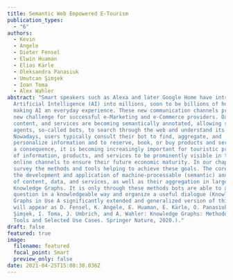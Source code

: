 ```yaml
---
title: Semantic Web Empowered E-Tourism
publication_types:
  - "6"
authors:
  - Kevin
  - Angele
  - Dieter Fensel
  - Elwin Huaman
  - Elias Kärle
  - Oleksandra Panasiuk
  - Umutcan Şimşek
  - Ioan Toma
  - Alex Wahler
abstract: "Smart speakers such as Alexa and later Google Home have introduced
  Artificial Intelligence (AI) into millions, soon to be billions of households,
  making AI an everyday experience. These new communication channels present a
  new challenge for successful e-Marketing and e-Commerce providers. Data,
  content, and services are becoming semantically annotated, allowing software
  agents, so-called bots, to search through the web and understand its content.
  Nowadays, users typically consult their bot to find, aggregate, and
  personalize information and to reserve, book, or buy products and services. As
  a consequence, it is becoming increasingly important for touristic providers
  of information, products, and services to be prominently visible in these new
  online channels to ensure their future economic maturity. In our chapter, we
  survey the methods and tools helping to achieve these goals. The core aim is
  the development and application of machine-processable (semantic) annotations
  of content, data, and services, as well as their aggregation in large
  Knowledge Graphs. It is only through these methods bots are able to answer a
  question in a knowledgeable way and organize a useful dialogue (Knowledge
  Graphs in Use A significantly extended and generalized version of this article
  will appear as D. Fensel, K. Angele, E. Huaman, E. Kärle, O. Panasiuk, U.
  Şimşek, I. Toma, J. Umbrich, and A. Wahler: Knowledge Graphs: Methodology,
  Tools and Selected Use Cases. Springer Nature, 2020.)."
draft: false
featured: true
image:
  filename: featured
  focal_point: Smart
  preview_only: false
date: 2021-04-25T15:08:38.036Z
---
```

